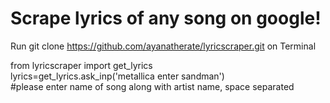 # Scrape lyrics of any song on google!

Run git clone https://github.com/ayanatherate/lyricscraper.git on Terminal<br>

from lyricscraper import get_lyrics <br>
lyrics=get_lyrics.ask_inp('metallica enter sandman') <br>
#please enter name of song along with artist name, space separated
